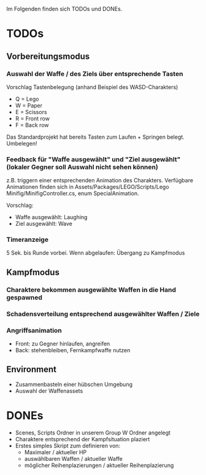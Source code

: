 Im Folgenden finden sich TODOs und DONEs.

# TODOs
## Vorbereitungsmodus
### Auswahl der Waffe / des Ziels über entsprechende Tasten
Vorschlag Tastenbelegung (anhand Beispiel des WASD-Charakters)
*  Q = Lego
* W = Paper
* E = Scissors
* R = Front row
* F = Back row

Das Standardprojekt hat bereits Tasten zum Laufen + Springen belegt. Umbelegen!


### Feedback für "Waffe ausgewählt" und "Ziel ausgewählt" (lokaler Gegner soll Auswahl nicht sehen können)
z.B. triggern einer entsprechenden Animation des Charakters.
Verfügbare Animationen finden sich in Assets/Packages/LEGO/Scripts/Lego Minifig/MinifigController.cs, enum SpecialAnimation.

Vorschlag:
* Waffe ausgewählt: Laughing
* Ziel ausgewählt: Wave

### Timeranzeige
5 Sek. bis Runde vorbei.
Wenn abgelaufen: Übergang zu Kampfmodus

## Kampfmodus
### Charaktere bekommen ausgewählte Waffen in die Hand gespawned
### Schadensverteilung entsprechend ausgewählter Waffen / Ziele
### Angriffsanimation
* Front: zu Gegner hinlaufen, angreifen
* Back: stehenbleiben, Fernkampfwaffe nutzen


## Environment
- Zusammenbasteln einer hübschen Umgebung
- Auswahl der Waffenassets

# DONEs
* Scenes, Scripts Ordner in unserem Group W Ordner angelegt
* Charaktere entsprechend der Kampfsituation plaziert
* Erstes simples Skript zum definieren von:
  * Maximaler / aktueller HP
  * auswählbaren Waffen / aktueller Waffe
  * möglicher Reihenplazierungen / aktueller Reihenplazierung
